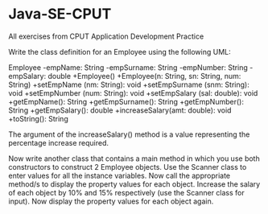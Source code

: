 # Java-SE-CPUT
All exercises from CPUT Application Development Practice

Write the class definition for an Employee using the following UML:

Employee
-empName: String
-empSurname: String
-empNumber: String
-empSalary: double
+Employee()
+Employee(n: String, sn: String, num: String)
+setEmpName (nm: String): void
+setEmpSurname (snm: String): void
+setEmpNumber (num: String): void
+setEmpSalary (sal: double): void
+getEmpName(): String
+getEmpSurname(): String
+getEmpNumber(): String
+getEmpSalary(): double
+increaseSalary(amt: double): void
+toString(): String


The argument of the increaseSalary() method is a value representing the percentage increase required.

Now write another class that contains a main method in which you use both constructors to construct 2 Employee objects. Use the Scanner class to enter values for all the instance variables.
Now call the appropriate method/s to display the property values for each object. Increase the salary of each object by 10% and 15% respectively (use the Scanner class for input).
Now display the property values for each object again.

